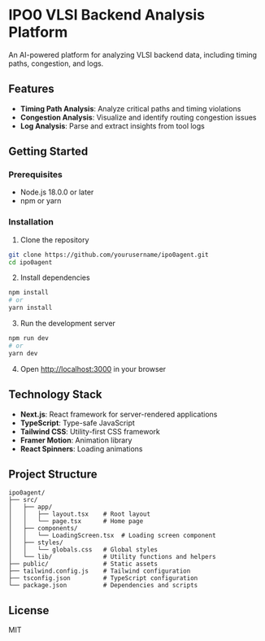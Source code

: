 # IPO0 VLSI Backend Analysis Platform

An AI-powered platform for analyzing VLSI backend data, including timing paths, congestion, and logs.

## Features

- **Timing Path Analysis**: Analyze critical paths and timing violations
- **Congestion Analysis**: Visualize and identify routing congestion issues
- **Log Analysis**: Parse and extract insights from tool logs

## Getting Started

### Prerequisites

- Node.js 18.0.0 or later
- npm or yarn

### Installation

1. Clone the repository
```bash
git clone https://github.com/yourusername/ipo0agent.git
cd ipo0agent
```

2. Install dependencies
```bash
npm install
# or
yarn install
```

3. Run the development server
```bash
npm run dev
# or
yarn dev
```

4. Open [http://localhost:3000](http://localhost:3000) in your browser

## Technology Stack

- **Next.js**: React framework for server-rendered applications
- **TypeScript**: Type-safe JavaScript
- **Tailwind CSS**: Utility-first CSS framework
- **Framer Motion**: Animation library
- **React Spinners**: Loading animations

## Project Structure

```
ipo0agent/
├── src/
│   ├── app/
│   │   ├── layout.tsx    # Root layout
│   │   └── page.tsx      # Home page
│   ├── components/
│   │   └── LoadingScreen.tsx  # Loading screen component
│   ├── styles/
│   │   └── globals.css   # Global styles
│   └── lib/              # Utility functions and helpers
├── public/               # Static assets
├── tailwind.config.js    # Tailwind configuration
├── tsconfig.json         # TypeScript configuration
└── package.json          # Dependencies and scripts
```

## License

MIT
